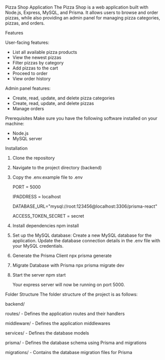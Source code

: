 Pizza Shop Application
The Pizza Shop is a web application built with Node.js, Express, MySQL, and Prisma. It allows users to browse and order pizzas, while also providing an admin panel for managing pizza categories, pizzas, and orders.

Features

User-facing features:

- List all available pizza products
- View the newest pizzas
- Filter pizzas by category
- Add pizzas to the cart
- Proceed to order
- View order history

Admin panel features:

- Create, read, update, and delete pizza categories
- Create, read, update, and delete pizzas
- Manage orders

Prerequisites
Make sure you have the following software installed on your machine:

- Node.js
- MySQL server

Installation

1. Clone the repository

2. Navigate to the project directory (backend)

3. Copy the .env.example file to .env

   PORT = 5000

   IPADDRESS = localhost

   DATABASE_URL="mysql://root:123456@localhost:3306/prisma-react"

   ACCESS_TOKEN_SECRET = secret

4. Install dependencies
   npm install

5. Set up the MySQL database:
   Create a new MySQL database for the application.
   Update the database connection details in the .env file with your MySQL credentials.

6. Generate the Prisma Client
   npx prisma generate

7. Migrate Database with Prisma
   npx prisma migrate dev

8. Start the server
   npm start

   Your express server will now be running on port 5000.

Folder Structure
The folder structure of the project is as follows:

backend/

routes/ - Defines the application routes and their handlers

middleware/ - Defines the application middlewares

services/ - Defines the database models

prisma/ - Defines the database schema using Prisma and migrations

migrations/ - Contains the database migration files for Prisma
